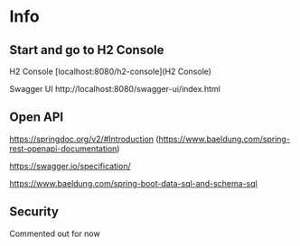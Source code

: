 # Info

## Start and go to H2 Console

H2 Console
[localhost:8080/h2-console](H2 Console)

Swagger UI
http://localhost:8080/swagger-ui/index.html

## Open API 

https://springdoc.org/v2/#Introduction
(https://www.baeldung.com/spring-rest-openapi-documentation)

https://swagger.io/specification/

https://www.baeldung.com/spring-boot-data-sql-and-schema-sql


## Security

Commented out for now
